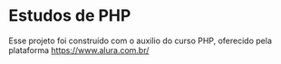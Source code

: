 # Estudos de PHP

Esse projeto foi construído com o auxilio do curso PHP, oferecido pela plataforma https://www.alura.com.br/
